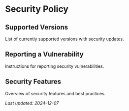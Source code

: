 # Security Policy

## Supported Versions
List of currently supported versions with security updates.

## Reporting a Vulnerability
Instructions for reporting security vulnerabilities.

## Security Features
Overview of security features and best practices.

*Last updated: 2024-12-07*

